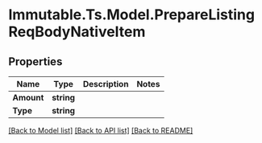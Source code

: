 # Immutable.Ts.Model.PrepareListingReqBodyNativeItem

## Properties

Name | Type | Description | Notes
------------ | ------------- | ------------- | -------------
**Amount** | **string** |  | 
**Type** | **string** |  | 

[[Back to Model list]](../README.md#documentation-for-models) [[Back to API list]](../README.md#documentation-for-api-endpoints) [[Back to README]](../README.md)

